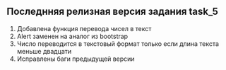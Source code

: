 ## Последнняя релизная версия задания task_5

1. Добавлена функция перевода чисел в текст
2. Alert заменен на аналог из bootstrap
3. Число переводится в текстовый формат только если длина текста меньше двадцати
4. Исправлены баги предыдущей версии
